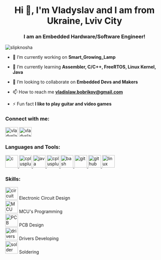 <h1 align="center">Hi 👋, I'm Vladyslav and I am from Ukraine, Lviv City</h1>
<h3 align="center">I am an Embedded Hardware/Software Engineer!</h3>

<p align="left"> <img src="https://komarev.com/ghpvc/?username=slipknosha&label=Profile%20views&color=0e75b6&style=flat-square" alt="slipknosha" /> </p>

- 🔭 I’m currently working on **Smart_Growing_Lamp**

- 🌱 I’m currently learning **Assembler, C/C++, FreeRTOS, Linux Kernel, Java**

- 👯 I’m looking to collaborate on **Embedded Devs and Makers**

- 📫 How to reach me **vladislaw.bobrikov@gmail.com**

- ⚡ Fun fact **I like to play guitar and video games**

<h3 align="left">Connect with me:</h3>
<p align="left">
<a href="https://linkedin.com/in/vladyslav-bobrykov" target="blank"><img align="center" src="https://cdn.jsdelivr.net/npm/simple-icons@3.0.1/icons/linkedin.svg" alt="vladyslav-bobrykov" height="30" width="40" /></a>
<a href="https://fb.com/vladyslav.bobrikov" target="blank"><img align="center" src="https://cdn.jsdelivr.net/npm/simple-icons@3.0.1/icons/facebook.svg" alt="vladyslav.bobrikov" height="30" width="40" /></a>
</p>

<h3 align="left">Languages and Tools:</h3>
<p align="left"> <a href="https://www.cprogramming.com/" target="_blank"> <img src="https://devicons.github.io/devicon/devicon.git/icons/c/c-original.svg" alt="c" width="40" height="40"/> </a> <a href="https://www.w3schools.com/cpp/" target="_blank"> <img src="https://devicons.github.io/devicon/devicon.git/icons/cplusplus/cplusplus-original.svg" alt="cplusplus" width="40" height="40"/> <a href="https://www.java.com" target="_blank"> <img src="https://devicons.github.io/devicon/devicon.git/icons/java/java-original-wordmark.svg" alt="java" width="40" height="40"/> </a> </a> <a href="https://en.wikipedia.org/wiki/Assembly_language#Assembler" target="_blank"> <img src="https://st3.depositphotos.com/20523700/37598/v/380/depositphotos_375988996-stock-illustration-file-format-icon-vector-illustration.jpg" alt="cplusplus" width="40" height="40"/> </a> <a href="https://www.gnu.org/software/bash/" target="_blank"> <img src="https://www.vectorlogo.zone/logos/gnu_bash/gnu_bash-icon.svg" alt="bash" width="40" height="40"/> </a> <a href="https://git-scm.com/" target="_blank"> <img src="https://www.vectorlogo.zone/logos/git-scm/git-scm-icon.svg" alt="git" width="40" height="40"/> </a> <a href="github.com" target="_blank"> <img src="https://github.githubassets.com/images/modules/logos_page/GitHub-Mark.png" alt="github" width="40" height="40"/> </a> <a href="https://www.linux.org/" target="_blank"> <img src="https://devicons.github.io/devicon/devicon.git/icons/linux/linux-original.svg" alt="linux" width="40" height="40"/> </a> </p>



<h3 align="left">Skills:</h3>
<p align="left"> <a> <img src="https://www.flaticon.com/svg/static/icons/svg/2779/2779266.svg" alt="circuit" width="40" height="40"/> </a> Electronic Circuit Design <br> <a> <img src="https://www.flaticon.com/svg/static/icons/svg/2824/2824770.svg" alt="MCU" width="40" height="40"/> </a> MCU's Programming <br> <a> <img src="https://www.flaticon.com/svg/static/icons/svg/2399/2399632.svg" alt="PCB" width="40" height="40"/> </a> PCB Design <br> <a> <img src="https://icon-library.com/images/raspberry-pi-icon/raspberry-pi-icon-20.jpg" alt="drivers" width="40" height="40"/> </a> Drivers Developing <br> <a> <img src="https://encrypted-tbn0.gstatic.com/images?q=tbn:ANd9GcRt14R6nvWCScODGt9i3BXN4kvRKAJUCL7tDA&usqp=CAU" alt="solder" width="40" height="40"/> </a> Soldering <br> </p>



